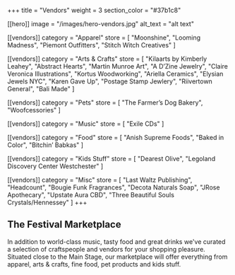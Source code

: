 +++
title = "Vendors"
weight = 3
section_color = "#37b1c8"

[[hero]]
image = "/images/hero-vendors.jpg"
alt_text = "alt text"

[[vendors]]
category = "Apparel"
store = [
  "Moonshine",
  "Looming Madness",
  "Piemont Outfitters",
  "Stitch Witch Creatives"
]

[[vendors]]
category = "Arts & Crafts"
store = [
  "Kilaarts by Kimberly Leahey",
  "Abstract Hearts",
  "Martin Munroe Art",
  "A D’Zine Jewelry",
  "Claire Veronica Illustrations",
  "Kortus Woodworking",
  "Ariella Ceramics",
  "Elysian Jewels NYC",
  "Karen Gave Up",
  "Postage Stamp Jewlery",
  "Riivertown General",
  "Bali Made"
]

[[vendors]]
category = "Pets"
store = [ "The Farmer’s Dog Bakery", "Woofcessories" ]

[[vendors]]
category = "Music"
store = [ "Exile CDs" ]

[[vendors]]
category = "Food"
store = [ "Anish Supreme Foods", "Baked in Color", "Bitchin’ Babkas" ]

[[vendors]]
category = "Kids Stuff"
store = [ "Dearest Olive", "Legoland Discovery Center Westchester" ]

[[vendors]]
category = "Misc"
store = [
  "Last Waltz Publishing",
  "Headcount",
  "Bougie Funk Fragrances",
  "Decota Naturals Soap",
  "JRose Apothecary",
  "Upstate Aura CBD",
  "Three Beautiful Souls Crystals/Hennessey"
]
+++
## The Festival Marketplace

In addition to world-class music, tasty food and great drinks we've curated a selection of craftspeople and vendors for your shopping pleasure. Situated close to the Main Stage, our marketplace will offer everything from apparel, arts & crafts, fine food, pet products and kids stuff.